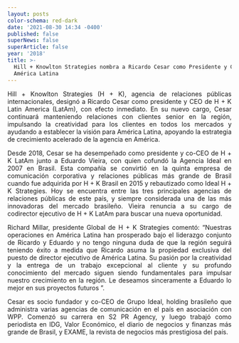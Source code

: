 ```yaml
---
layout: posts
color-schema: red-dark
date: '2021-08-30 14:34 -0400'
published: false
superNews: false
superArticle: false
year: '2018'
title: >-
  Hill + Knowlton Strategies nombra a Ricardo Cesar como Presidente y CEO,
  América Latina
---
```

<p style="text-align: justify;">Hill + Knowlton Strategies (H + K), agencia de relaciones públicas internacionales, designó a Ricardo Cesar como presidente y CEO de H + K Latin America (LatAm), con efecto inmediato. En su nuevo cargo, Cesar continuará manteniendo relaciones con clientes senior en la región, impulsando la creatividad para los clientes en todos los mercados y ayudando a establecer la visión para América Latina, apoyando la estrategia de crecimiento acelerado de la agencia en América.</p>
<p style="text-align: justify;">Desde 2018, Cesar se ha desempeñado como presidente y co-CEO de H + K LatAm junto a Eduardo Vieira, con quien cofundó la Agencia Ideal en 2007 en Brasil. Esta compañía se convirtió en la quinta empresa de comunicación corporativa y relaciones públicas más grande de Brasil cuando fue adquirida por H + K Brasil en 2015 y rebautizado como Ideal H + K Strategies. Hoy se encuentra entre las tres principales agencias de relaciones públicas de este país, y siempre considerada una de las más innovadoras del mercado brasileño. Vieira renuncia a su cargo de codirector ejecutivo de H + K LatAm para buscar una nueva oportunidad.</p>
<p style="text-align: justify;">Richard Millar, presidente Global de H + K Strategies comentó: “Nuestras operaciones en América Latina han prosperado bajo el liderazgo conjunto de Ricardo y Eduardo y no tengo ninguna duda de que la región seguirá teniendo éxito a medida que Ricardo asuma la propiedad exclusiva del puesto de director ejecutivo de América Latina. Su pasión por la creatividad y la entrega de un trabajo excepcional al cliente y su profundo conocimiento del mercado siguen siendo fundamentales para impulsar nuestro crecimiento en la región. Le deseamos sinceramente a Eduardo lo mejor en sus proyectos futuros ”.</p>
<p style="text-align: justify;">Cesar es socio fundador y co-CEO de Grupo Ideal, holding brasileño que administra varias agencias de comunicación en el país en asociación con WPP. Comenzó su carrera en S2 PR Agency, y luego trabajó como periodista en IDG, Valor Económico, el diario de negocios y finanzas más grande de Brasil, y EXAME, la revista de negocios más prestigiosa del país.</p>
